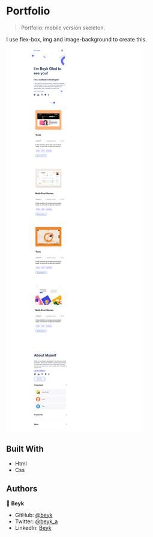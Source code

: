 # Portfolio

>Portfolio: mobile version skeleton.

I use flex-box, img and image-background to create this.

![Screenshot](./images/screenshoot.PNG)
## Built With
- Html
- Css

## Authors
👤 **Beyk**
- GitHub: [@beyk](https://github.com/beyk)
- Twitter: [@beyk_a](https://twitter.com/beyk_a)
- LinkedIn: [Beyk](https://www.linkedin.com/in/asghar-beykmohammadi-1b16b291/)